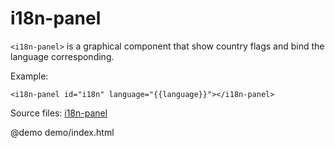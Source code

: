 # i18n-panel

`<i18n-panel>` is a graphical component that show country flags and bind the language corresponding.

Example:

    <i18n-panel id="i18n" language="{{language}}"></i18n-panel>

Source files: <a href="https://github.com/Yepikae/i18n-panel" target="_blank">i18n-panel</a>

@demo demo/index.html
